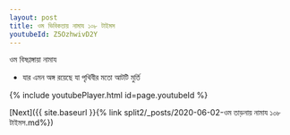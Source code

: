 ```yaml
---
layout: post
title: ওম ভিবিকতায় নামায ১০৮ টাইমস
youtubeId: Z5OzhwivD2Y
---
```

 
 
 ওম বিষণ্ণঙ্গায়া নামায  
 
 -  যার এমন অঙ্গ রয়েছে যা পৃথিবীর মতো আটটি মুর্তি 
 
  
 
  
 
 
 
 
 
 


{% include youtubePlayer.html id=page.youtubeId %}
 
[Next]({{ site.baseurl }}{% link  split2/_posts/2020-06-02-ওম তাড়নায় নামায ১০৮ টাইমস.md%})
 
